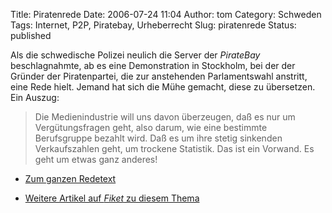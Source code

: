 Title: Piratenrede
Date: 2006-07-24 11:04
Author: tom
Category: Schweden
Tags: Internet, P2P, Piratebay, Urheberrecht
Slug: piratenrede
Status: published

Als die schwedische Polizei neulich die Server der *PirateBay*
beschlagnahmte, ab es eine Demonstration in Stockholm, bei der der
Gründer der Piratenpartei, die zur anstehenden Parlamentswahl anstritt,
eine Rede hielt. Jemand hat sich die Mühe gemacht, diese zu übersetzen.
Ein Auszug:

> Die Medienindustrie will uns davon überzeugen, daß es nur um
> Vergütungsfragen geht, also darum, wie eine bestimmte Berufsgruppe
> bezahlt wird. Daß es um ihre stetig sinkenden Verkaufszahlen geht, um
> trockene Statistik. Das ist ein Vorwand. Es geht um etwas ganz
> anderes!

-   [Zum ganzen Redetext]()

-   [Weitere Artikel auf *Fiket* zu diesem
    Thema](http://www.fiket.de/tag/urheberrecht)


